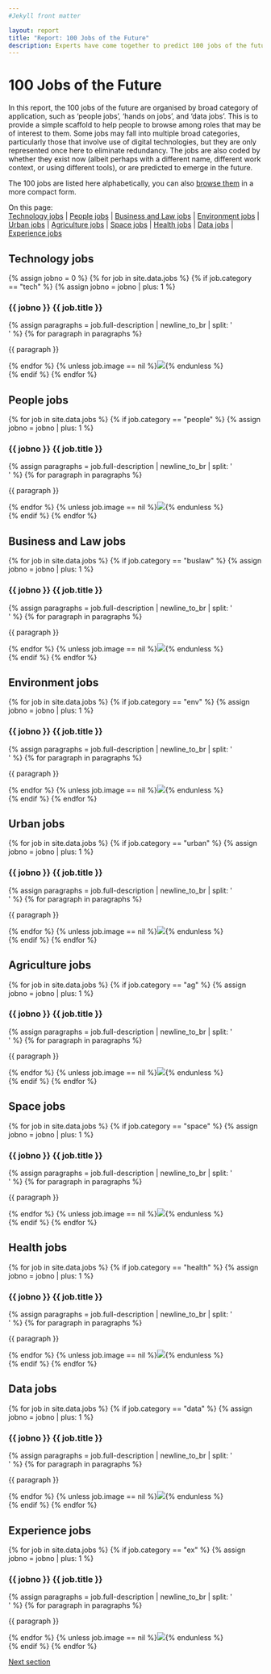 ```yaml
---
#Jekyll front matter

layout: report
title: "Report: 100 Jobs of the Future"
description: Experts have come together to predict 100 jobs of the future.
---
```

<h1>100 Jobs of the Future</h1>

In this report, the 100 jobs of the future are organised by broad category of application, such as ‘people jobs’, ‘hands on jobs’, and ‘data jobs’. This is to provide a simple scaffold to help people to browse among roles that may be of interest to them. Some jobs may fall into multiple broad categories, particularly those that involve use of digital technologies, but they are only represented once here to eliminate redundancy. The jobs are also coded by whether they exist now (albeit perhaps with a different name, different work context, or using different tools), or are predicted to emerge in the future.

The 100 jobs are listed here alphabetically, you can also <a href="/browse/">browse them</a> in a more compact form.

<p>On this page:<br>
  <a href="#technology-jobs">Technology jobs</a> |
  <a href="#people-jobs">People jobs</a> |
  <a href="#business-and-law-jobs">Business and Law jobs</a> |
  <a href="#environment-jobs">Environment jobs</a> |
  <a href="#urban-jobs">Urban jobs</a> |
  <a href="#agriculture-jobs">Agriculture jobs</a> |
  <a href="#space-jobs">Space jobs</a> |
  <a href="#health-jobs">Health jobs</a> |
  <a href="#data-jobs">Data jobs</a> |
  <a href="#experience-jobs">Experience jobs</a>
</p>

## Technology jobs
{% assign jobno = 0 %}
{% for job in site.data.jobs %}
  {% if job.category == "tech" %}
    {% assign jobno = jobno | plus: 1 %}
  <div>
    <h3 class="report-job-heading {% if job.new == "new" %}new{% endif %}"><span>{{ jobno }}</span> {{ job.title }}</h3>
    {% assign paragraphs = job.full-description | newline_to_br | split: '<br />' %}
    {% for paragraph in paragraphs %}<p>{{ paragraph }}</p>{% endfor %}
    {% unless job.image == nil %}<img src="/img/jobs/{{ job.image }}">{% endunless %}
  </div>
  {% endif %}
{% endfor %}

## People jobs
{% for job in site.data.jobs %}
  {% if job.category == "people" %}
    {% assign jobno = jobno | plus: 1 %}
  <div>
    <h3 class="report-job-heading {% if job.new == "new" %}new{% endif %}"><span>{{ jobno }}</span> {{ job.title }}</h3>
    {% assign paragraphs = job.full-description | newline_to_br | split: '<br />' %}
    {% for paragraph in paragraphs %}<p>{{ paragraph }}</p>{% endfor %}
    {% unless job.image == nil %}<img src="/img/jobs/{{ job.image }}">{% endunless %}
  </div>
  {% endif %}
{% endfor %}

## Business and Law jobs
{% for job in site.data.jobs %}
  {% if job.category == "buslaw" %}
    {% assign jobno = jobno | plus: 1 %}
  <div>
    <h3 class="report-job-heading {% if job.new == "new" %}new{% endif %}"><span>{{ jobno }}</span> {{ job.title }}</h3>
    {% assign paragraphs = job.full-description | newline_to_br | split: '<br />' %}
    {% for paragraph in paragraphs %}<p>{{ paragraph }}</p>{% endfor %}
    {% unless job.image == nil %}<img src="/img/jobs/{{ job.image }}">{% endunless %}
  </div>
  {% endif %}
{% endfor %}

## Environment jobs
{% for job in site.data.jobs %}
  {% if job.category == "env" %}
    {% assign jobno = jobno | plus: 1 %}
  <div>
    <h3 class="report-job-heading {% if job.new == "new" %}new{% endif %}"><span>{{ jobno }}</span> {{ job.title }}</h3>
    {% assign paragraphs = job.full-description | newline_to_br | split: '<br />' %}
    {% for paragraph in paragraphs %}<p>{{ paragraph }}</p>{% endfor %}
    {% unless job.image == nil %}<img src="/img/jobs/{{ job.image }}">{% endunless %}
  </div>
  {% endif %}
{% endfor %}

## Urban jobs
{% for job in site.data.jobs %}
  {% if job.category == "urban" %}
    {% assign jobno = jobno | plus: 1 %}
  <div>
    <h3 class="report-job-heading {% if job.new == "new" %}new{% endif %}"><span>{{ jobno }}</span> {{ job.title }}</h3>
    {% assign paragraphs = job.full-description | newline_to_br | split: '<br />' %}
    {% for paragraph in paragraphs %}<p>{{ paragraph }}</p>{% endfor %}
    {% unless job.image == nil %}<img src="/img/jobs/{{ job.image }}">{% endunless %}
  </div>
  {% endif %}
{% endfor %}

## Agriculture jobs
{% for job in site.data.jobs %}
  {% if job.category == "ag" %}
    {% assign jobno = jobno | plus: 1 %}
  <div>
    <h3 class="report-job-heading {% if job.new == "new" %}new{% endif %}"><span>{{ jobno }}</span> {{ job.title }}</h3>
    {% assign paragraphs = job.full-description | newline_to_br | split: '<br />' %}
    {% for paragraph in paragraphs %}<p>{{ paragraph }}</p>{% endfor %}
    {% unless job.image == nil %}<img src="/img/jobs/{{ job.image }}">{% endunless %}
  </div>
  {% endif %}
{% endfor %}

## Space jobs
{% for job in site.data.jobs %}
  {% if job.category == "space" %}
    {% assign jobno = jobno | plus: 1 %}
  <div>
    <h3 class="report-job-heading {% if job.new == "new" %}new{% endif %}"><span>{{ jobno }}</span> {{ job.title }}</h3>
    {% assign paragraphs = job.full-description | newline_to_br | split: '<br />' %}
    {% for paragraph in paragraphs %}<p>{{ paragraph }}</p>{% endfor %}
    {% unless job.image == nil %}<img src="/img/jobs/{{ job.image }}">{% endunless %}
  </div>
  {% endif %}
{% endfor %}

## Health jobs
{% for job in site.data.jobs %}
  {% if job.category == "health" %}
    {% assign jobno = jobno | plus: 1 %}
  <div>
    <h3 class="report-job-heading {% if job.new == "new" %}new{% endif %}"><span>{{ jobno }}</span> {{ job.title }}</h3>
    {% assign paragraphs = job.full-description | newline_to_br | split: '<br />' %}
    {% for paragraph in paragraphs %}<p>{{ paragraph }}</p>{% endfor %}
    {% unless job.image == nil %}<img src="/img/jobs/{{ job.image }}">{% endunless %}
  </div>
  {% endif %}
{% endfor %}

## Data jobs
{% for job in site.data.jobs %}
  {% if job.category == "data" %}
    {% assign jobno = jobno | plus: 1 %}
  <div>
    <h3 class="report-job-heading {% if job.new == "new" %}new{% endif %}"><span>{{ jobno }}</span> {{ job.title }}</h3>
    {% assign paragraphs = job.full-description | newline_to_br | split: '<br />' %}
    {% for paragraph in paragraphs %}<p>{{ paragraph }}</p>{% endfor %}
    {% unless job.image == nil %}<img src="/img/jobs/{{ job.image }}">{% endunless %}
  </div>
  {% endif %}
{% endfor %}

## Experience jobs
{% for job in site.data.jobs %}
  {% if job.category == "ex" %}
    {% assign jobno = jobno | plus: 1 %}
  <div>
    <h3 class="report-job-heading {% if job.new == "new" %}new{% endif %}"><span>{{ jobno }}</span> {{ job.title }}</h3>
    {% assign paragraphs = job.full-description | newline_to_br | split: '<br />' %}
    {% for paragraph in paragraphs %}<p>{{ paragraph }}</p>{% endfor %}
    {% unless job.image == nil %}<img src="/img/jobs/{{ job.image }}">{% endunless %}
  </div>
  {% endif %}
{% endfor %}

<p class="report-pagination"><a class="button chevron" href="/report/references/">Next section</a></p>
